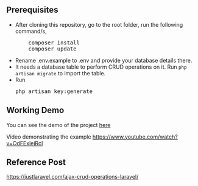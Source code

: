 ## Prerequisites
<ul>
<li>After cloning this repository, go to the root folder, run the following command/s,
<pre>
    composer install
    composer update</pre>
</li>
<li>Rename .env.example to .env and provide your database details there.</li>
<li>It needs a database table to perform CRUD operations on it. Run <code>php artisan migrate</code> to import the table.</li>
<li>Run <pre>php artisan key:generate</pre> </li>

</ul>

## Working Demo
You can see the demo of the project <a href="https://demos.justlaravel.com/ajax-crud-operations-laravel/">here</a>

Video demonstrating the example https://www.youtube.com/watch?v=OdFExlejRcI

## Reference Post
<a href="https://justlaravel.com/ajax-crud-operations-laravel/">https://justlaravel.com/ajax-crud-operations-laravel/
</a>

